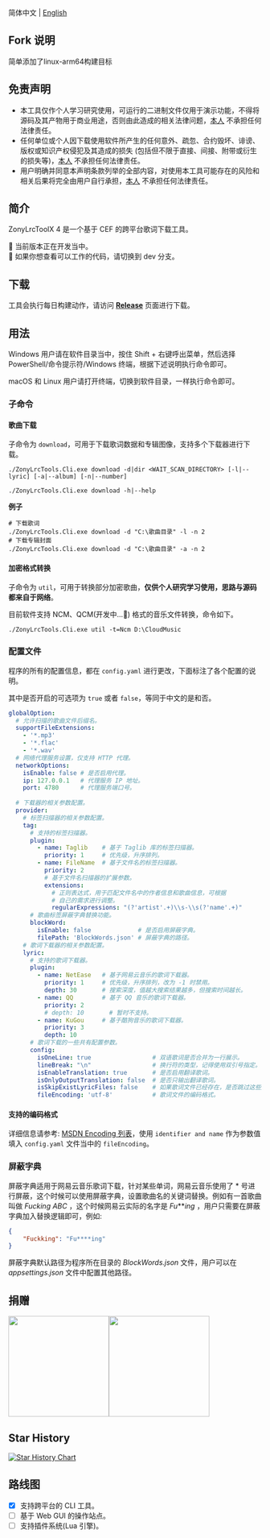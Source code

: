 简体中文 | [English](./docs/en_US.md)

## Fork 说明
简单添加了linux-arm64构建目标

## 免责声明
- 本工具仅作个人学习研究使用，可运行的二进制文件仅用于演示功能，不得将源码及其产物用于商业用途，否则由此造成的相关法律问题，[本人](https://github.com/real-zony) 不承担任何法律责任。
- 任何单位或个人因下载使用软件所产生的任何意外、疏忽、合约毁坏、诽谤、版权或知识产权侵犯及其造成的损失 (包括但不限于直接、间接、附带或衍生的损失等)，[本人](https://github.com/real-zony) 不承担任何法律责任。
- 用户明确并同意本声明条款列举的全部内容，对使用本工具可能存在的风险和相关后果将完全由用户自行承担，[本人](https://github.com/real-zony) 不承担任何法律责任。

## 简介

ZonyLrcToolX 4 是一个基于 CEF 的跨平台歌词下载工具。

🚧 当前版本正在开发当中。  
🚧 如果你想查看可以工作的代码，请切换到 dev 分支。

## 下载

工具会执行每日构建动作，请访问 **[Release](https://github.com/real-zony/ZonyLrcToolsX/releases)** 页面进行下载。

## 用法

Windows 用户请在软件目录当中，按住 Shift + 右键呼出菜单，然后选择 PowerShell/命令提示符/Windows 终端，根据下述说明执行命令即可。

macOS 和 Linux 用户请打开终端，切换到软件目录，一样执行命令即可。

### 子命令

#### 歌曲下载

子命令为 `download`，可用于下载歌词数据和专辑图像，支持多个下载器进行下载。

```shell
./ZonyLrcTools.Cli.exe download -d|dir <WAIT_SCAN_DIRECTORY> [-l|--lyric] [-a|--album] [-n|--number]

./ZonyLrcTools.Cli.exe download -h|--help
```

**例子**

```shell
# 下载歌词
./ZonyLrcTools.Cli.exe download -d "C:\歌曲目录" -l -n 2
# 下载专辑封面
./ZonyLrcTools.Cli.exe download -d "C:\歌曲目录" -a -n 2
```

#### 加密格式转换

子命令为 `util`，可用于转换部分加密歌曲，**仅供个人研究学习使用，思路与源码都来自于网络**。

目前软件支持 NCM、QCM(开发中...🚧) 格式的音乐文件转换，命令如下。

```shell
./ZonyLrcTools.Cli.exe util -t=Ncm D:\CloudMusic
```

### 配置文件

程序的所有的配置信息，都在 `config.yaml` 进行更改，下面标注了各个配置的说明。

其中是否开启的可选项为 `true` 或者 `false`，等同于中文的是和否。

```yaml
globalOption:
  # 允许扫描的歌曲文件后缀名。
  supportFileExtensions:
    - '*.mp3'
    - '*.flac'
    - '*.wav'
  # 网络代理服务设置，仅支持 HTTP 代理。
  networkOptions:
    isEnable: false # 是否启用代理。
    ip: 127.0.0.1   # 代理服务 IP 地址。
    port: 4780      # 代理服务端口号。
  
  # 下载器的相关参数配置。
  provider:
    # 标签扫描器的相关参数配置。
    tag:
      # 支持的标签扫描器。
      plugin:
        - name: Taglib    # 基于 Taglib 库的标签扫描器。
          priority: 1     # 优先级，升序排列。
        - name: FileName  # 基于文件名的标签扫描器。
          priority: 2
          # 基于文件名扫描器的扩展参数。
          extensions:
            # 正则表达式，用于匹配文件名中的作者信息和歌曲信息，可根据
            # 自己的需求进行调整。
            regularExpressions: "(?'artist'.+)\\s-\\s(?'name'.+)"
      # 歌曲标签屏蔽字典替换功能。
      blockWord:
        isEnable: false             # 是否启用屏蔽字典。
        filePath: 'BlockWords.json' # 屏蔽字典的路径。
    # 歌词下载器的相关参数配置。
    lyric:
      # 支持的歌词下载器。
      plugin:
        - name: NetEase   # 基于网易云音乐的歌词下载器。
          priority: 1     # 优先级，升序排列，改为 -1 时禁用。
          depth: 30       # 搜索深度，值越大搜索结果越多，但搜索时间越长。
        - name: QQ        # 基于 QQ 音乐的歌词下载器。
          priority: 2
          # depth: 10       # 暂时不支持。
        - name: KuGou     # 基于酷狗音乐的歌词下载器。
          priority: 3
          depth: 10
      # 歌词下载的一些共有配置参数。
      config:
        isOneLine: true                 # 双语歌词是否合并为一行展示。
        lineBreak: "\n"                 # 换行符的类型，记得使用双引号指定。
        isEnableTranslation: true       # 是否启用翻译歌词。
        isOnlyOutputTranslation: false  # 是否只输出翻译歌词。
        isSkipExistLyricFiles: false    # 如果歌词文件已经存在，是否跳过这些文件。
        fileEncoding: 'utf-8'           # 歌词文件的编码格式。
```

#### 支持的编码格式

详细信息请参考: [MSDN Encoding 列表](https://learn.microsoft.com/en-us/dotnet/api/System.Text.Encoding.GetEncodings?view=net-6.0#examples)，使用 `identifier and name` 作为参数值填入 `config.yaml` 文件当中的 `fileEncoding`。

### 屏蔽字典

屏蔽字典适用于网易云音乐歌词下载，针对某些单词，网易云音乐使用了 * 号进行屏蔽，这个时候可以使用屏蔽字典，设置歌曲名的关键词替换。例如有一首歌曲叫做 *Fucking ABC* ，这个时候网易云实际的名字是 *Fu****ing* ，用户只需要在屏蔽字典加入替换逻辑即可，例如:

```json
{
    "Fuckking": "Fu****ing"
}
```

屏蔽字典默认路径为程序所在目录的 *BlockWords.json* 文件，用户可以在 *appsettings.json* 文件中配置其他路径。

## 捐赠

<img src="./docs/img/alipay.jpg" width="200"/><img src="./docs/img/wechat.jpg" width="200"/>

## Star History

[![Star History Chart](https://api.star-history.com/svg?repos=real-zony/ZonyLrcToolsX&type=Timeline)](https://star-history.com/#real-zony/ZonyLrcToolsX&Timeline)

## 路线图

- [x] 支持跨平台的 CLI 工具。
- [ ] 基于 Web GUI 的操作站点。
- [ ] 支持插件系统(Lua 引擎)。
